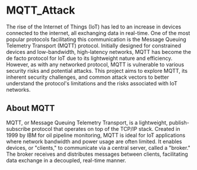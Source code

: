 # MQTT_Attack
The rise of the Internet of Things (IoT) has led to an increase in devices connected to the internet, all exchanging data in real-time. One of the most popular protocols facilitating this communication is the Message Queuing Telemetry Transport (MQTT) protocol. Initially designed for constrained devices and low-bandwidth, high-latency networks, MQTT has become the de facto protocol for IoT due to its lightweight nature and efficiency. However, as with any networked protocol, MQTT is vulnerable to various security risks and potential attacks. This project aims to explore MQTT, its inherent security challenges, and common attack vectors to better understand the protocol's limitations and the risks associated with IoT networks.

## About MQTT
MQTT, or Message Queuing Telemetry Transport, is a lightweight, publish-subscribe protocol that operates on top of the TCP/IP stack. Created in 1999 by IBM for oil pipeline monitoring, MQTT is ideal for IoT applications where network bandwidth and power usage are often limited. It enables devices, or "clients," to communicate via a central server, called a "broker." The broker receives and distributes messages between clients, facilitating data exchange in a decoupled, real-time manner.
